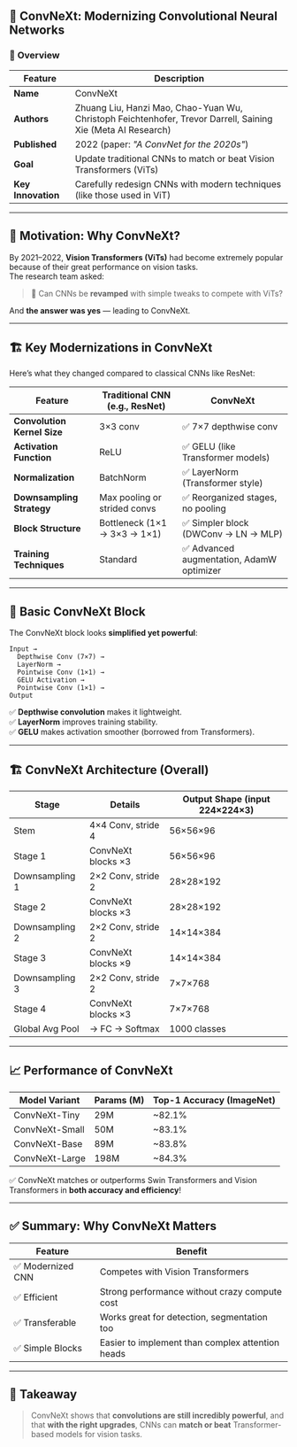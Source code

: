 ## 🧠 **ConvNeXt: Modernizing Convolutional Neural Networks**

### 📌 **Overview**

| Feature               | Description                                        |
|------------------------|----------------------------------------------------|
| **Name**               | ConvNeXt                                           |
| **Authors**            | Zhuang Liu, Hanzi Mao, Chao-Yuan Wu, Christoph Feichtenhofer, Trevor Darrell, Saining Xie (Meta AI Research) |
| **Published**          | 2022 (paper: *"A ConvNet for the 2020s"*)          |
| **Goal**               | Update traditional CNNs to match or beat Vision Transformers (ViTs) |
| **Key Innovation**     | Carefully redesign CNNs with modern techniques (like those used in ViT) |

---

## 🔧 **Motivation: Why ConvNeXt?**

By 2021–2022, **Vision Transformers (ViTs)** had become extremely popular because of their great performance on vision tasks.  
The research team asked:

> 🧠 Can CNNs be **revamped** with simple tweaks to compete with ViTs?

And **the answer was yes** — leading to ConvNeXt.

---

## 🏗️ **Key Modernizations in ConvNeXt**

Here’s what they changed compared to classical CNNs like ResNet:

| Feature                        | Traditional CNN (e.g., ResNet) | ConvNeXt                                |
|---------------------------------|-------------------------------|-----------------------------------------|
| **Convolution Kernel Size**     | 3×3 conv                     | ✅ 7×7 depthwise conv                    |
| **Activation Function**         | ReLU                         | ✅ GELU (like Transformer models)         |
| **Normalization**               | BatchNorm                    | ✅ LayerNorm (Transformer style)          |
| **Downsampling Strategy**       | Max pooling or strided convs  | ✅ Reorganized stages, no pooling         |
| **Block Structure**             | Bottleneck (1×1 → 3×3 → 1×1)  | ✅ Simpler block (DWConv → LN → MLP)     |
| **Training Techniques**         | Standard                     | ✅ Advanced augmentation, AdamW optimizer |

---

## 🧱 **Basic ConvNeXt Block**

The ConvNeXt block looks **simplified yet powerful**:

```text
Input →
  Depthwise Conv (7×7) →
  LayerNorm →
  Pointwise Conv (1×1) →
  GELU Activation →
  Pointwise Conv (1×1) →
Output
```

✅ **Depthwise convolution** makes it lightweight.  
✅ **LayerNorm** improves training stability.  
✅ **GELU** makes activation smoother (borrowed from Transformers).

---

## 🏗️ **ConvNeXt Architecture (Overall)**

| **Stage**         | **Details**                                 | **Output Shape (input 224×224×3)** |
|--------------------|---------------------------------------------|------------------------------------|
| Stem               | 4×4 Conv, stride 4                          | 56×56×96                          |
| Stage 1            | ConvNeXt blocks ×3                         | 56×56×96                          |
| Downsampling 1     | 2×2 Conv, stride 2                         | 28×28×192                         |
| Stage 2            | ConvNeXt blocks ×3                         | 28×28×192                         |
| Downsampling 2     | 2×2 Conv, stride 2                         | 14×14×384                         |
| Stage 3            | ConvNeXt blocks ×9                         | 14×14×384                         |
| Downsampling 3     | 2×2 Conv, stride 2                         | 7×7×768                           |
| Stage 4            | ConvNeXt blocks ×3                         | 7×7×768                           |
| Global Avg Pool    | → FC → Softmax                             | 1000 classes                      |

---

## 📈 **Performance of ConvNeXt**

| Model Variant      | Params (M) | Top-1 Accuracy (ImageNet) |
|--------------------|------------|---------------------------|
| ConvNeXt-Tiny      | 29M         | ~82.1%                    |
| ConvNeXt-Small     | 50M         | ~83.1%                    |
| ConvNeXt-Base      | 89M         | ~83.8%                    |
| ConvNeXt-Large     | 198M        | ~84.3%                    |

✅ ConvNeXt matches or outperforms Swin Transformers and Vision Transformers in **both accuracy and efficiency**!

---

## ✅ **Summary: Why ConvNeXt Matters**

| Feature              | Benefit                                        |
|----------------------|-------------------------------------------------|
| ✅ Modernized CNN     | Competes with Vision Transformers              |
| ✅ Efficient           | Strong performance without crazy compute cost |
| ✅ Transferable       | Works great for detection, segmentation too   |
| ✅ Simple Blocks      | Easier to implement than complex attention heads |

---

## 🧠 **Takeaway**

> ConvNeXt shows that **convolutions are still incredibly powerful**, and that **with the right upgrades**, CNNs can **match or beat** Transformer-based models for vision tasks.
